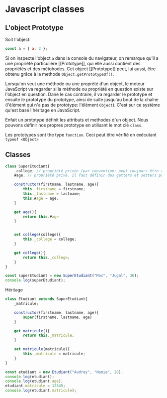 # Javascript classes

## L'object Prototype

Soit l'object:

```js
const a = { a: 2 };
```

Si on inspecte l'object `a` dans la console du navigateur, on remarque qu'il a une propriété particulière [[Prototype]], qui elle aussi contient des propriétés et des métohodes. Cet object [[Prototype]] peut, lui aussi, être obtenu grâce à la methode `Object.getPrototypeOf()`.

Lorsqu'on veut une méthode ou une proprété d'un object, le moteur JavaScript va regarder si la méthode ou propriété en question existe sur l'object en question. Dane le cas contraire, il va regarder le prototype et ensuite le prototype du prototype, ainsi de suite jusqu'au bout de la chaîne (l'élément qui n'a pas de prototype: l'élément `Object`). C'est sur ce système qu'est basé l'héritage en JavaScript.

Enfait un prototype définit les attributs et methodes d'un object. Nous pouvons définir nos propres prototype en utilisant le mot clé `class`.

Les prototypes sont the type `function`. Ceci peut être vérifié en exécutant `typeof <Object>`

## Classes
```js
class SuperEtudiant{
    _college; // propriété privée (par convention: peut toujours être accessible à l'extérieur de la classe)
    #age; // propriété privé. Il faut définir des getters et setters pour y accéder.

    constructor(firstname, lastname, age){
        this._firstname = firstname;
        this._lastname = lastname;
        this.#age = age;
    }

    get age(){
        return this.#age
    }


    set college(college){
        this._college = college;
    }

    get college(){
        return this._college;
    }
}

const superEtudiant = new SuperEtudiant("Mac", "Jugal", 30);
console.log(superEtudiant);
```

Héritage
```js
class Etudiant extends SuperEtudiant{
    _matricule;

    constructor(firstname, lastname, age){
        super(firstname, lastname, age)
    }

    get matricule(){
        return this._matricule;
    }

    set matricule(matricule){
        this._matricule = matricule;
    }
}

const etudiant = new Etudiant("Audrey", "Nanie", 28);
console.log(etudiant);
console.log(etudiant.age);
etudiant.matricule = 12345;
console.log(etudiant.matricule);
```

